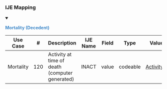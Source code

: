 ### IJE Mapping

<style>
 .context-menu {cursor: context-menu; color: #438bca;}
 .context-menu:hover {opacity: 0.5;}
</style>
<details open>

<summary>

<strong class='context-menu'> Mortality (Decedent) </strong>

</summary>
<table class='grid'>
<thead>
  <tr>
    <th style='text-align: center'><strong>Use Case</strong></th>
    <th><strong>#</strong></th>
    <th><strong>Description</strong></th>
    <th><strong>IJE Name</strong></th>
    <th><strong>Field</strong></th>
    <th><strong>Type</strong></th>
    <th><strong>Value Set/Comments</strong></th>
  </tr>
</thead>
<tbody>
<tr>
  <td style='text-align: center'>Mortality</td>
  <td>120</td>
  <td>Activity at time of death (computer generated)</td>
  <td>INACT</td>
  <td>value</td>
  <td>codeable</td>
  <td><a href='ValueSet-vrdr-activity-at-time-of-death-vs.html'>ActivityAtTimeOfDeathVS</a></td>
</tr>

</tbody>
</table>

</details>
<p></p>

